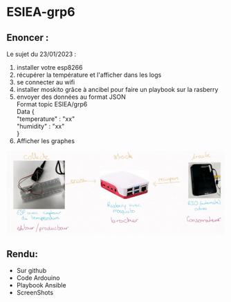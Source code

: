 # ESIEA-grp6

## Enoncer :
Le sujet du 23/01/2023 : 
1. installer votre esp8266
2. récupérer la température et l'afficher dans les logs
3. se connecter au wifi
4. installer moskito grâce à ancibel pour faire un playbook sur la rasberry
5. envoyer des données au format JSON  
    Format topic ESIEA/grp6  
    Data {  
        "temperature" : "xx"  
        "humidity" : "xx"  
    }  
6. Afficher les graphes

![shema](./ScreenShot/shema.jpg)

## Rendu:
- Sur github
- Code Ardouino
- Playbook Ansible
- ScreenShots
